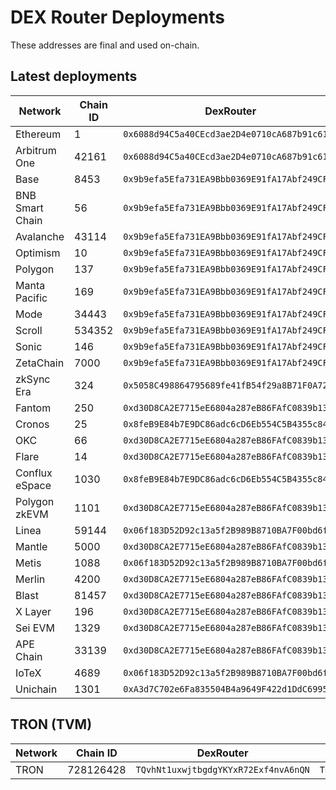 # DEX Router Deployments

These addresses are final and used on-chain.

## Latest deployments

| Network | Chain ID | DexRouter | WNative | TokenApproveProxy | WNativeRelayer |
| ---- | ---- | ---- | ---- | ---- | ---- |
| Ethereum | 1 | `0x6088d94C5a40CEcd3ae2D4e0710cA687b91c61d0` | `0xC02aaA39b223FE8D0A0e5C4F27eAD9083C756Cc2` | `0x70cBb871E8f30Fc8Ce23609E9E0Ea87B6b222F58` | `0x5703B683c7F928b721CA95Da988d73a3299d4757` |
| Arbitrum One | 42161 | `0x6088d94C5a40CEcd3ae2D4e0710cA687b91c61d0` | `0x82aF49447D8a07e3bd95BD0d56f35241523fBab1` | `0xE9BBD6eC0c9Ca71d3DcCD1282EE9de4F811E50aF` | `0xd99cAE3FAC551f6b6Ba7B9f19bDD316951eeEE98` |
| Base | 8453 | `0x9b9efa5Efa731EA9Bbb0369E91fA17Abf249CFD4` | `0x4200000000000000000000000000000000000006` | `0x70cBb871E8f30Fc8Ce23609E9E0Ea87B6b222F58` | `0x5703B683c7F928b721CA95Da988d73a3299d4757` |
| BNB Smart Chain | 56 | `0x9b9efa5Efa731EA9Bbb0369E91fA17Abf249CFD4` | `0xbb4CdB9CBd36B01bD1cBaEBF2De08d9173bc095c` | `0xd99cAE3FAC551f6b6Ba7B9f19bDD316951eeEE98` | `0x0B5f474ad0e3f7ef629BD10dbf9e4a8Fd60d9A48` |
| Avalanche | 43114 | `0x9b9efa5Efa731EA9Bbb0369E91fA17Abf249CFD4` | `0xB31f66AA3C1e785363F0875A1B74E27b85FD66c7` | `0x70cBb871E8f30Fc8Ce23609E9E0Ea87B6b222F58` | `0x3B86917369B83a6892f553609F3c2F439C184e31` |
| Optimism | 10 | `0x9b9efa5Efa731EA9Bbb0369E91fA17Abf249CFD4` | `0x4200000000000000000000000000000000000006` | `0x100F3f74125C8c724C7C0eE81E4dd5626830dD9a` | `0x40aA958dd87FC8305b97f2BA922CDdCa374bcD7f` |
| Polygon | 137 | `0x9b9efa5Efa731EA9Bbb0369E91fA17Abf249CFD4` | `0x0d500B1d8E8eF31E21C99d1Db9A6444d3ADf1270` | `0x40aA958dd87FC8305b97f2BA922CDdCa374bcD7f` | `0xf332761c673b59B21fF6dfa8adA44d78c12dEF09` |
| Manta Pacific | 169 | `0x9b9efa5Efa731EA9Bbb0369E91fA17Abf249CFD4` | `0x4200000000000000000000000000000000000006` | `0x70cBb871E8f30Fc8Ce23609E9E0Ea87B6b222F58` | `0x5703B683c7F928b721CA95Da988d73a3299d4757` |
| Mode | 34443 | `0x9b9efa5Efa731EA9Bbb0369E91fA17Abf249CFD4` | `0x4200000000000000000000000000000000000006` | `0x70cBb871E8f30Fc8Ce23609E9E0Ea87B6b222F58` | `0x5703B683c7F928b721CA95Da988d73a3299d4757` |
| Scroll | 534352 | `0x9b9efa5Efa731EA9Bbb0369E91fA17Abf249CFD4` | `0x5300000000000000000000000000000000000004` | `0x70cBb871E8f30Fc8Ce23609E9E0Ea87B6b222F58` | `0x5703B683c7F928b721CA95Da988d73a3299d4757` |
| Sonic | 146 | `0x9b9efa5Efa731EA9Bbb0369E91fA17Abf249CFD4` | `0x4200000000000000000000000000000000000006` | `0x70cBb871E8f30Fc8Ce23609E9E0Ea87B6b222F58` | `0x5703B683c7F928b721CA95Da988d73a3299d4757` |
| ZetaChain | 7000 | `0x9b9efa5Efa731EA9Bbb0369E91fA17Abf249CFD4` | `0x5F0b1a82749cb4E2278EC87F8BF6B618dC71a8bf` | `0x70cBb871E8f30Fc8Ce23609E9E0Ea87B6b222F58` | `0x5703B683c7F928b721CA95Da988d73a3299d4757` |
| zkSync Era | 324 | `0x5058C498864795689fe41fB54f29a8B71F0A7201` | `0x5AEa5775959fBC2557Cc8789bC1bf90A239D9a91` | `0x70cBb871E8f30Fc8Ce23609E9E0Ea87B6b222F58` | `0x5703B683c7F928b721CA95Da988d73a3299d4757` |
| Fantom | 250 | `0xd30D8CA2E7715eE6804a287eB86FAfC0839b1380` | `0x21be370D5312f44cB42ce377BC9b8a0cEF1A4C83` | `0xE9BBD6eC0c9Ca71d3DcCD1282EE9de4F811E50aF` | `0x40aA958dd87FC8305b97f2BA922CDdCa374bcD7f` |
| Cronos | 25 | `0x8feB9E84b7E9DC86adc6cD6Eb554C5B4355c8405` | `0x5C7F8A570d578ED84E63fdFA7b1eE72dEae1AE23` | `0xE9BBD6eC0c9Ca71d3DcCD1282EE9de4F811E50aF` | `0x40aA958dd87FC8305b97f2BA922CDdCa374bcD7f` |
| OKC | 66 | `0xd30D8CA2E7715eE6804a287eB86FAfC0839b1380` | `0x8f8526dbfd6e38e3d8307702ca8469bae6c56c15` | `0xE9BBD6eC0c9Ca71d3DcCD1282EE9de4F811E50aF` | `0xd99cAE3FAC551f6b6Ba7B9f19bDD316951eeEE98` |
| Flare | 14 | `0xd30D8CA2E7715eE6804a287eB86FAfC0839b1380` | `0x1D80c49BbBCd1C0911346656B529DF9E5c2F783d` | `0x70cBb871E8f30Fc8Ce23609E9E0Ea87B6b222F58` | `0x5703B683c7F928b721CA95Da988d73a3299d4757` |
| Conflux eSpace | 1030 | `0x8feB9E84b7E9DC86adc6cD6Eb554C5B4355c8405` | `0x14b2D3bC65e74DAE1030EAFd8ac30c533c976A9b` | `0x100F3f74125C8c724C7C0eE81E4dd5626830dD9a` | `0x40aA958dd87FC8305b97f2BA922CDdCa374bcD7f` |
| Polygon zkEVM | 1101 | `0xd30D8CA2E7715eE6804a287eB86FAfC0839b1380` | `0x4F9A0e7FD2Bf6067db6994CF12E4495Df938E6e9` | `0x1b5d39419C268b76Db06DE49e38B010fbFB5e226` | `0xd2F0aC2012C8433F235c8e5e97F2368197DD06C7` |
| Linea | 59144 | `0x06f183D52D92c13a5f2B989B8710BA7F00bd6f87` | `0xe5D7C2a44FfDDf6b295A15c148167daaAf5Cf34f` | `0x70cBb871E8f30Fc8Ce23609E9E0Ea87B6b222F58` | `0x5703B683c7F928b721CA95Da988d73a3299d4757` |
| Mantle | 5000 | `0xd30D8CA2E7715eE6804a287eB86FAfC0839b1380` | `0x78c1b0C915c4FAA5FffA6CAbf0219DA63d7f4cb8` | `0x70cBb871E8f30Fc8Ce23609E9E0Ea87B6b222F58` | `0x5703B683c7F928b721CA95Da988d73a3299d4757` |
| Metis | 1088 | `0x06f183D52D92c13a5f2B989B8710BA7F00bd6f87` | `0x75cb093E4D61d2A2e65D8e0BBb01DE8d89b53481` | `0x70cBb871E8f30Fc8Ce23609E9E0Ea87B6b222F58` | `0x5703B683c7F928b721CA95Da988d73a3299d4757` |
| Merlin | 4200 | `0xd30D8CA2E7715eE6804a287eB86FAfC0839b1380` | `0xF6D226f9Dc15d9bB51182815b320D3fBE324e1bA` | `0x70cBb871E8f30Fc8Ce23609E9E0Ea87B6b222F58` | `0x5703B683c7F928b721CA95Da988d73a3299d4757` |
| Blast | 81457 | `0xd30D8CA2E7715eE6804a287eB86FAfC0839b1380` | `0x4300000000000000000000000000000000000004` | `0x70cBb871E8f30Fc8Ce23609E9E0Ea87B6b222F58` | `0x5703B683c7F928b721CA95Da988d73a3299d4757` |
| X Layer | 196 | `0xd30D8CA2E7715eE6804a287eB86FAfC0839b1380` | `0xe538905cf8410324e03A5A23C1c177a474D59b2b` | `0x70cBb871E8f30Fc8Ce23609E9E0Ea87B6b222F58` | `0x5703B683c7F928b721CA95Da988d73a3299d4757` |
| Sei EVM | 1329 | `0xd30D8CA2E7715eE6804a287eB86FAfC0839b1380` | `0xE30feDd158A2e3b13e9badaeABaFc5516e95e8C7` | `0x70cBb871E8f30Fc8Ce23609E9E0Ea87B6b222F58` | `0x5703B683c7F928b721CA95Da988d73a3299d4757` |
| APE Chain | 33139 | `0xd30D8CA2E7715eE6804a287eB86FAfC0839b1380` | `0x48b62137EdfA95a428D35C09E44256a739F6B557` | `0x70cBb871E8f30Fc8Ce23609E9E0Ea87B6b222F58` | `0x5703B683c7F928b721CA95Da988d73a3299d4757` |
| IoTeX | 4689 | `0x06f183D52D92c13a5f2B989B8710BA7F00bd6f87` | `0xA00744882684C3e4747faEFD68D283eA44099D03` | `0x70cBb871E8f30Fc8Ce23609E9E0Ea87B6b222F58` | `0x5703B683c7F928b721CA95Da988d73a3299d4757` |
| Unichain | 1301 | `0xA3d7C702e6Fa835504B4a9649F422d1DdC6995E3` | `0x4200000000000000000000000000000000000006` | `0x70cBb871E8f30Fc8Ce23609E9E0Ea87B6b222F58` | `0x5703B683c7F928b721CA95Da988d73a3299d4757` |

## TRON (TVM)

| Network | Chain ID | DexRouter | WNative | TokenApproveProxy | WNativeRelayer |
| ---- | ---- | ---- | ---- | ---- | ---- |
| TRON | 728126428 | `TQvhNt1uxwjtbgdgYKYxR72Exf4nvA6nQN` | `TNUC9Qb1rRpS5CbWLmNMxXBjyFoydXjWFR` | `TLa2f6VPqDgRE67v1736s7bJ8Ray5wYjU7` | `TMuA6YqfCeX8EhbfYEg5y7S4DqzSJireY9` |
